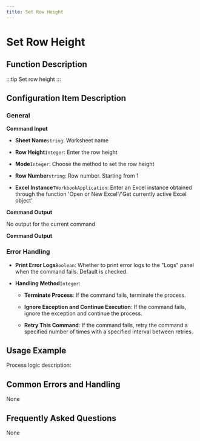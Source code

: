 ```yaml
---
title: Set Row Height
---
```


# Set Row Height

## Function Description

:::tip 
Set row height
:::

## Configuration Item Description

### General

**Command Input**

- **Sheet Name**`string`: Worksheet name

- **Row Height**`Integer`: Enter the row height

- **Mode**`Integer`: Choose the method to set the row height

- **Row Number**`string`: Row number. Starting from 1

- **Excel Instance**`TWorkbookApplication`: Enter an Excel instance obtained through the function 'Open or New Excel'/'Get currently active Excel object'


**Command Output**

No output for the current command


**Command Output**

### Error Handling

- **Print Error Logs**`Boolean`: Whether to print error logs to the "Logs" panel when the command fails. Default is checked. 

- **Handling Method**`Integer`:

    - **Terminate Process**: If the command fails, terminate the process.

    - **Ignore Exception and Continue Execution**: If the command fails, ignore the exception and continue the process.

    - **Retry This Command**: If the command fails, retry the command a specified number of times with a specified interval between retries.

## Usage Example

Process logic description:

## Common Errors and Handling

None

## Frequently Asked Questions

None

